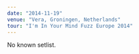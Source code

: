 ```yaml
---
date: "2014-11-19"
venue: "Vera, Groningen, Netherlands"
tour: "I'm In Your Mind Fuzz Europe 2014"
---
```


No known setlist.
